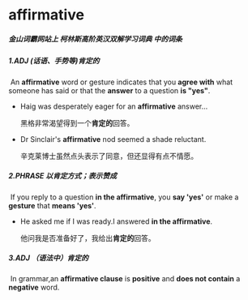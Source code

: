 # affirmative

##### 金山词霸网站上 柯林斯高阶英汉双解学习词典 中的词条

##### 1.ADJ (话语、手势等)肯定的

​		An **affirmative** word or gesture indicates that you **agree with** what someone has said or that the **answer** to a question **is "yes"**.

- Haig was desperately eager for an **affirmative** answer...

  黑格非常渴望得到一个**肯定的**回答。

- Dr Sinclair's **affirmative** nod seemed a shade reluctant.

  辛克莱博士虽然点头表示了同意，但还显得有点不情愿。

##### 2.PHRASE 以肯定方式；表示赞成

​		If you reply to a question **in the affirmative**, you **say 'yes'** or make a **gesture** that **means 'yes'**.

- He asked me if I was ready.I answered **in the affirmative**.

  他问我是否准备好了，我给出**肯定的**回答。

##### 3.ADJ （语法中）肯定的

​		In grammar,an **affirmative clause** is **positive** and **does not contain** a **negative** word.